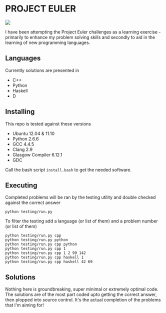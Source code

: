 # PROJECT EULER
<img src="http://projecteuler.net/profile/nathanrosspowell.png" />

I have been attempting the Project Euler challenges as a learning exercise - 
primarily to enhance my problem solving skills
and secondly to aid in the learning of new programming languages.

## Languages
Currently solutions are presented in

* C++
* Python
* Haskell
* D

## Installing
This repo is tested against these versions

* Ubuntu 12.04 & 11.10
* Python 2.6.6
* GCC 4.4.5
* Clang 2.9
* Glasgow Compiler 6.12.1
* GDC

Call the bash script `install.bash` to get the needed software.

## Executing
Completed problems will be ran by the testing utility and double checked against the correct answer

    python testing/run.py

To filter the testing add a language (or list of them) and a problem number (or list of them)

    python testing/run.py cpp
    python testing/run.py python
    python testing/run.py cpp python
    python testing/run.py cpp 1
    python testing/run.py cpp 1 2 99 142
    python testing/run.py cpp haskell 1
    python testing/run.py cpp haskell 42 69


## Solutions

Nothing here is groundbreaking, super minimal or extremely optimal code.
The solutions are of the most part coded upto getting the correct answer, then plopped into source control.
It's the actual completion of the problems that I'm aiming for!

